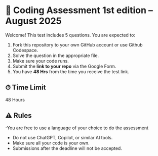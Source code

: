# 🧠 Coding Assessment 1st edition – August 2025 

Welcome! This test includes 5 questions. You are expected to:

1. Fork this repository to your own GitHub account or use Github Codespace.
2. Solve the question in the appropriate file.
3. Make sure your code runs.
4. Submit the **link to your repo** via the Google Form.
5. You have **48 Hrs** from the time you receive the test link.

## ⏱ Time Limit
48 Hours 

## ⚠️ Rules
-You are free to use a language of your choice to do the assessment
- Do not use ChatGPT, Copilot, or similar AI tools.
- Make sure all your code is your own.
- Submissions after the deadline will not be accepted.
